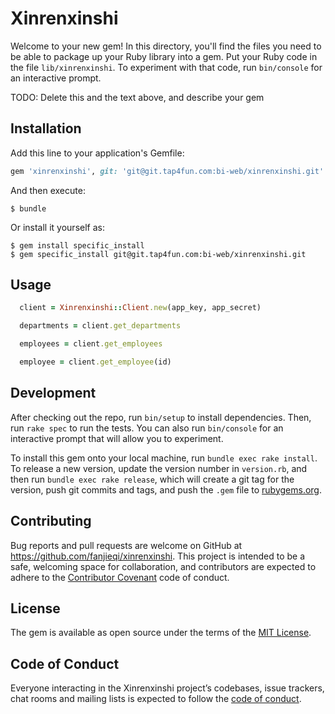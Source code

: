 # Xinrenxinshi

Welcome to your new gem! In this directory, you'll find the files you need to be able to package up your Ruby library into a gem. Put your Ruby code in the file `lib/xinrenxinshi`. To experiment with that code, run `bin/console` for an interactive prompt.

TODO: Delete this and the text above, and describe your gem

## Installation

Add this line to your application's Gemfile:

```ruby
gem 'xinrenxinshi', git: 'git@git.tap4fun.com:bi-web/xinrenxinshi.git'
```

And then execute:

    $ bundle

Or install it yourself as:

    $ gem install specific_install
    $ gem specific_install git@git.tap4fun.com:bi-web/xinrenxinshi.git

## Usage

```ruby
  client = Xinrenxinshi::Client.new(app_key, app_secret)

  departments = client.get_departments

  employees = client.get_employees

  employee = client.get_employee(id)
```

## Development

After checking out the repo, run `bin/setup` to install dependencies. Then, run `rake spec` to run the tests. You can also run `bin/console` for an interactive prompt that will allow you to experiment.

To install this gem onto your local machine, run `bundle exec rake install`. To release a new version, update the version number in `version.rb`, and then run `bundle exec rake release`, which will create a git tag for the version, push git commits and tags, and push the `.gem` file to [rubygems.org](https://rubygems.org).

## Contributing

Bug reports and pull requests are welcome on GitHub at https://github.com/fanjieqi/xinrenxinshi. This project is intended to be a safe, welcoming space for collaboration, and contributors are expected to adhere to the [Contributor Covenant](http://contributor-covenant.org) code of conduct.

## License

The gem is available as open source under the terms of the [MIT License](https://opensource.org/licenses/MIT).

## Code of Conduct

Everyone interacting in the Xinrenxinshi project’s codebases, issue trackers, chat rooms and mailing lists is expected to follow the [code of conduct](https://github.com/fanjieqi/xinrenxinshi/blob/master/CODE_OF_CONDUCT.md).
